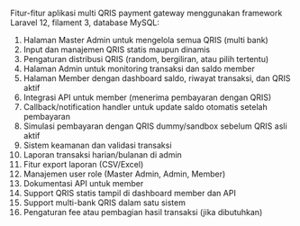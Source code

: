 Fitur-fitur aplikasi multi QRIS payment gateway menggunakan framework Laravel 12, filament 3, database MySQL:

1. Halaman Master Admin untuk mengelola semua QRIS (multi bank)
2. Input dan manajemen QRIS statis maupun dinamis
3. Pengaturan distribusi QRIS (random, bergiliran, atau pilih tertentu)
4. Halaman Admin untuk monitoring transaksi dan saldo member
5. Halaman Member dengan dashboard saldo, riwayat transaksi, dan QRIS aktif
6. Integrasi API untuk member (menerima pembayaran dengan QRIS)
7. Callback/notification handler untuk update saldo otomatis setelah pembayaran
8. Simulasi pembayaran dengan QRIS dummy/sandbox sebelum QRIS asli aktif
9. Sistem keamanan dan validasi transaksi
10. Laporan transaksi harian/bulanan di admin
11. Fitur export laporan (CSV/Excel)
12. Manajemen user role (Master Admin, Admin, Member)
13. Dokumentasi API untuk member
14. Support QRIS statis tampil di dashboard member dan API
15. Support multi-bank QRIS dalam satu sistem
16. Pengaturan fee atau pembagian hasil transaksi (jika dibutuhkan)
